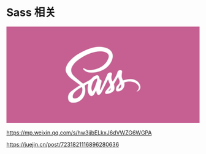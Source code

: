 # Sass 相关

![](/images/sass.webp)

https://mp.weixin.qq.com/s/hw3jjbELkxJ6dVWZG6WGPA

https://juejin.cn/post/7231821116896280636
